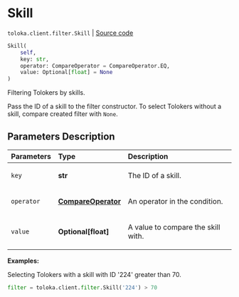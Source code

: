 # Skill
`toloka.client.filter.Skill` | [Source code](https://github.com/Toloka/toloka-kit/blob/v1.2.2/src/client/filter.py#L227)

```python
Skill(
    self,
    key: str,
    operator: CompareOperator = CompareOperator.EQ,
    value: Optional[float] = None
)
```

Filtering Tolokers by skills.


Pass the ID of a skill to the filter constructor.
To select Tolokers without a skill, compare created filter with `None`.

## Parameters Description

| Parameters | Type | Description |
| :----------| :----| :-----------|
`key`|**str**|<p>The ID of a skill.</p>
`operator`|**[CompareOperator](toloka.client.primitives.operators.CompareOperator.md)**|<p>An operator in the condition.</p>
`value`|**Optional\[float\]**|<p>A value to compare the skill with.</p>

**Examples:**

Selecting Tolokers with a skill with ID '224' greater than 70.
```python
filter = toloka.client.filter.Skill('224') > 70
```
